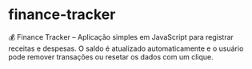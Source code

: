 # finance-tracker
💰 Finance Tracker – Aplicação simples em JavaScript para registrar receitas e despesas. O saldo é atualizado automaticamente e o usuário pode remover transações ou resetar os dados com um clique.
